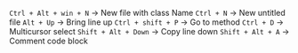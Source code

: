 `Ctrl + Alt + win + N` -> New file with class Name
`Ctrl + N` -> New untitled file
`Alt + Up` -> Bring line up
`Ctrl + shift + P` -> Go to method
`Ctrl + D` -> Multicursor select
`Shift + Alt + Down` -> Copy line down
`Shift + Alt + A` -> Comment code block
